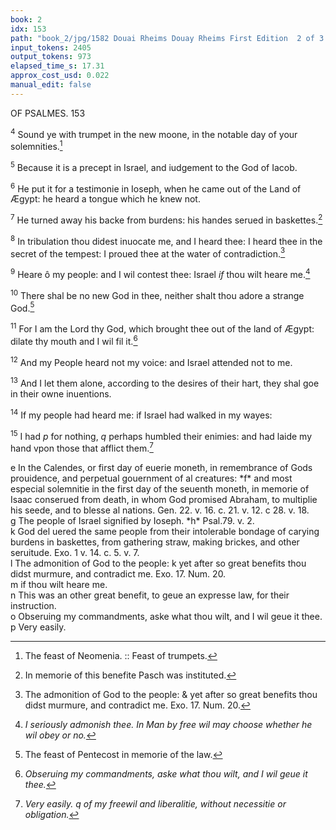 ```yaml
---
book: 2
idx: 153
path: "book_2/jpg/1582 Douai Rheims Douay Rheims First Edition  2 of 3 1610 Old Testament.pdf-153.jpg"
input_tokens: 2405
output_tokens: 973
elapsed_time_s: 17.31
approx_cost_usd: 0.022
manual_edit: false
---
```

OF PSALMES. 153

<sup>4</sup> Sound ye with trumpet in the new moone, in the notable day of your solemnities.[^1]

<sup>5</sup> Because it is a precept in Israel, and iudgement to the God of Iacob.

<sup>6</sup> He put it for a testimonie in Ioseph, when he came out of the Land of Ægypt: he heard a tongue which he knew not.

<sup>7</sup> He turned away his backe from burdens: his handes serued in baskettes.[^2]

<sup>8</sup> In tribulation thou didest inuocate me, and I heard thee: I heard thee in the secret of the tempest: I proued thee at the water of contradiction.[^3]

<sup>9</sup> Heare ô my people: and I wil contest thee: Israel *if* thou wilt heare me.[^4]

<sup>10</sup> There shal be no new God in thee, neither shalt thou adore a strange God.[^5]

<sup>11</sup> For I am the Lord thy God, which brought thee out of the land of Ægypt: dilate thy mouth and I wil fil it.[^6]

<sup>12</sup> And my People heard not my voice: and Israel attended not to me.

<sup>13</sup> And I let them alone, according to the desires of their hart, they shal goe in their owne inuentions.

<sup>14</sup> If my people had heard me: if Israel had walked in my wayes:

<sup>15</sup> I had *p* for nothing, *q* perhaps humbled their enimies: and had laide my hand vpon those that afflict them.[^7]

[^1]: The feast of Neomenia. :: Feast of trumpets.
[^2]: In memorie of this benefite Pasch was instituted.
[^3]: The admonition of God to the people: & yet after so great benefits thou didst murmure, and contradict me. Exo. 17. Num. 20.
[^4]: *I seriously admonish thee. In Man by free wil may choose whether he wil obey or no.*
[^5]: The feast of Pentecost in memorie of the law.
[^6]: *Obseruing my commandments, aske what thou wilt, and I wil geue it thee.*
[^7]: *Very easily. q of my freewil and liberalitie, without necessitie or obligation.*

<aside>e In the Calendes, or first day of euerie moneth, in remembrance of Gods prouidence, and perpetual gouernment of al creatures: *f* and most especial solemnitie in the first day of the seuenth moneth, in memorie of Isaac conserued from death, in whom God promised Abraham, to multiplie his seede, and to blesse al nations. Gen. 22. v. 16. c. 21. v. 12. c 28. v. 18.</aside>

<aside>g The people of Israel signified by Ioseph. *h* Psal.79. v. 2.</aside>

<aside>k God del uered the same people from their intolerable bondage of carying burdens in baskettes, from gathering straw, making brickes, and other seruitude. Exo. 1 v. 14. c. 5. v. 7.</aside>

<aside>l The admonition of God to the people: k yet after so great benefits thou didst murmure, and contradict me. Exo. 17. Num. 20.</aside>

<aside>m if thou wilt heare me.</aside>

<aside>n This was an other great benefit, to geue an expresse law, for their instruction.</aside>

<aside>o Obseruing my commandments, aske what thou wilt, and I wil geue it thee.</aside>

<aside>p Very easily.</aside>
